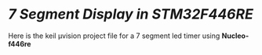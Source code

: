 # _*7 Segment Display in STM32F446RE*_

Here is the keil μvision project file for a 7 segment led timer using **Nucleo-f446re**
